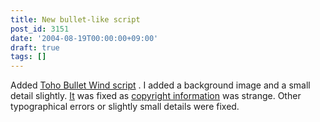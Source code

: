 ```yaml
---
title: New bullet-like script
post_id: 3151
date: '2004-08-19T00:00:00+09:00'
draft: true
tags: []
---
```


Added [Toho Bullet Wind script](https://danmaq.com/tag/danmakufu) . I added a background image and a small detail slightly. [It](https://danmaq.com/legal) was fixed as [copyright information](https://danmaq.com/legal) was strange. Other typographical errors or slightly small details were fixed.
